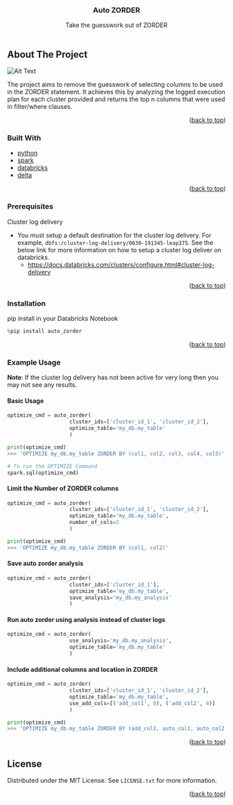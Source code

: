 <div id="top"></div>
<!--
*** Thanks for checking out the Best-README-Template. If you have a suggestion
*** that would make this better, please fork the repo and create a pull request
*** or simply open an issue with the tag "enhancement".
*** Don't forget to give the project a star!
*** Thanks again! Now go create something AMAZING! :D
-->

<!-- PROJECT SHIELDS -->
<!--
*** I'm using markdown "reference style" links for readability.
*** Reference links are enclosed in brackets [ ] instead of parentheses ( ).
*** See the bottom of this document for the declaration of the reference variables
*** for contributors-url, forks-url, etc. This is an optional, concise syntax you may use.
*** https://www.markdownguide.org/basic-syntax/#reference-style-links
-->

<!-- PROJECT LOGO -->
<br />
<div align="center">

  <h3 align="center">Auto ZORDER</h3>

  <p align="center">
    Take the guesswork out of ZORDER
    <br />
    <br />
  </p>
</div>

<!-- ABOUT THE PROJECT -->

## About The Project

![Alt Text](https://i.imgur.com/UUszUGT.png)

The project aims to remove the guesswork of selecting columns to be used in the ZORDER statement. It achieves this by analyzing the logged execution plan for each cluster provided and returns the top n columns that were used in filter/where clauses.

<p align="right">(<a href="#top">back to top</a>)</p>

### Built With

- [python](https://www.python.org/)
- [spark](https://spark.apache.org/)
- [databricks](https://databricks.com/)
- [delta](https://delta.io/)

<p align="right">(<a href="#top">back to top</a>)</p>

### Prerequisites

Cluster log delivery

- You must setup a default destination for the cluster log delivery. For example, `dbfs:/cluster-log-delivery/0630-191345-leap375`. See the below link for more information on how to setup a cluster log deliver on databricks.
  - https://docs.databricks.com/clusters/configure.html#cluster-log-delivery

<p align="right">(<a href="#top">back to top</a>)</p>

### Installation

pip install in your Databricks Notebook

```python
%pip install auto_zorder
```

<p align="right">(<a href="#top">back to top</a>)</p>

### Example Usage

**Note**: If the cluster log delivery has not been active for very long then you may not see any results.

#### Basic Usage

```python
optimize_cmd = auto_zorder(
                    cluster_ids=['cluster_id_1', 'cluster_id_2'],
                    optimize_table='my_db.my_table'
                    )

print(optimize_cmd)
>>> 'OPTIMIZE my_db.my_table ZORDER BY (col1, col2, col3, col4, col5)'

# To run the OPTIMIZE Command
spark.sql(optimize_cmd)
```

#### Limit the Number of ZORDER columns

```python
optimize_cmd = auto_zorder(
                    cluster_ids=['cluster_id_1', 'cluster_id_2'],
                    optimize_table='my_db.my_table',
                    number_of_cols=2
                    )

print(optimize_cmd)
>>> 'OPTIMIZE my_db.my_table ZORDER BY (col1, col2)'
```

#### Save auto zorder analysis

```python
optimize_cmd = auto_zorder(
                    cluster_ids=['cluster_id_1'],
                    optimize_table='my_db.my_table',
                    save_analysis='my_db.my_analysis'
                    )
```

#### Run auto zorder using analysis instead of cluster logs

```python
optimize_cmd = auto_zorder(
                    use_analysis='my_db.my_analysis',
                    optimize_table='my_db.my_table'
                    )
```

#### Include additional columns and location in ZORDER

```python
optimize_cmd = auto_zorder(
                    cluster_ids=['cluster_id_1', 'cluster_id_2'],
                    optimize_table='my_db.my_table',
                    use_add_cols=[('add_col1', 0), ('add_col2', 4)]
                    )

print(optimize_cmd)
>>> 'OPTIMIZE my_db.my_table ZORDER BY (add_col1, auto_col1, auto_col2, auto_col3, add_col2)'
```

<p align="right">(<a href="#top">back to top</a>)</p>

## License

Distributed under the MIT License. See `LICENSE.txt` for more information.

<p align="right">(<a href="#top">back to top</a>)</p>
